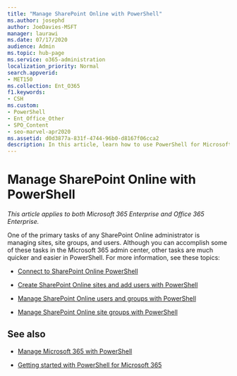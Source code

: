 ```yaml
---
title: "Manage SharePoint Online with PowerShell"
ms.author: josephd
author: JoeDavies-MSFT
manager: laurawi
ms.date: 07/17/2020
audience: Admin
ms.topic: hub-page
ms.service: o365-administration
localization_priority: Normal
search.appverid:
- MET150
ms.collection: Ent_O365
f1.keywords:
- CSH
ms.custom: 
- PowerShell
- Ent_Office_Other
- SPO_Content
- seo-marvel-apr2020
ms.assetid: d0d3877a-831f-4744-96b0-d8167f06cca2
description: In this article, learn how to use PowerShell for Microsoft 365 to manage SharePoint Online users, groups, and site groups.
---
```


# Manage SharePoint Online with PowerShell

*This article applies to both Microsoft 365 Enterprise and Office 365 Enterprise.*

One of the primary tasks of any SharePoint Online administrator is managing sites, site groups, and users. Although you can accomplish some of these tasks in the Microsoft 365 admin center, other tasks are much quicker and easier in PowerShell. For more information, see these topics:

- [Connect to SharePoint Online PowerShell](https://docs.microsoft.com/powershell/sharepoint/sharepoint-online/connect-sharepoint-online?view=sharepoint-ps)
  
- [Create SharePoint Online sites and add users with PowerShell](create-sharepoint-sites-and-add-users-with-powershell.md)
    
- [Manage SharePoint Online users and groups with PowerShell](manage-sharepoint-users-and-groups-with-powershell.md)
    
- [Manage SharePoint Online site groups with PowerShell](manage-sharepoint-site-groups-with-powershell.md)
    
## See also

- [Manage Microsoft 365 with PowerShell](manage-microsoft-365-with-microsoft-365-powershell.md)

- [Getting started with PowerShell for Microsoft 365](getting-started-with-microsoft-365-powershell.md)
